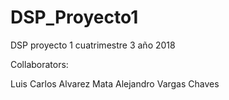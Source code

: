 # DSP_Proyecto1
DSP proyecto 1 cuatrimestre 3 año 2018

Collaborators:

Luis Carlos Alvarez Mata
Alejandro Vargas Chaves
